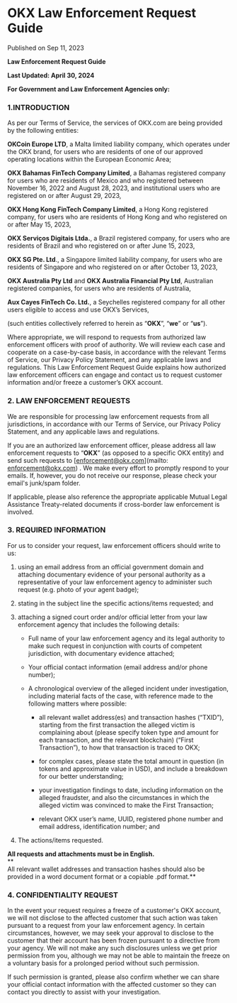 OKX Law Enforcement Request Guide
=================================

Published on Sep 11, 2023

**Law Enforcement Request Guide**

**Last Updated: April 30, 2024**

**For Government and Law Enforcement Agencies only:**

### 1.INTRODUCTION

As per our Terms of Service, the services of OKX.com are being provided by the following entities:

**OKCoin Europe LTD**, a Malta limited liability company, which operates under the OKX brand, for users who are residents of one of our approved operating locations within the European Economic Area;

**OKX Bahamas FinTech Company Limited**, a Bahamas registered company for users who are residents of Mexico and who registered between November 16, 2022 and August 28, 2023, and institutional users who are registered on or after August 29, 2023,

**OKX Hong Kong FinTech Company Limited**, a Hong Kong registered company, for users who are residents of Hong Kong and who registered on or after May 15, 2023,

**OKX Serviços Digitais Ltda.**, a Brazil registered company, for users who are residents of Brazil and who registered on or after June 15, 2023,

**OKX SG Pte. Ltd**., a Singapore limited liability company, for users who are residents of Singapore and who registered on or after October 13, 2023,

**OKX Australia Pty Ltd** and **OKX Australia Financial Pty Ltd**, Australian registered companies, for users who are residents of Australia,

**Aux Cayes FinTech Co. Ltd.**, a Seychelles registered company for all other users eligible to access and use OKX’s Services,

(such entities collectively referred to herein as “**OKX**”, “**we**” or “**us**”).

Where appropriate, we will respond to requests from authorized law enforcement officers with proof of authority. We will review each case and cooperate on a case-by-case basis, in accordance with the relevant Terms of Service, our Privacy Policy Statement, and any applicable laws and regulations. This Law Enforcement Request Guide explains how authorized law enforcement officers can engage and contact us to request customer information and/or freeze a customer’s OKX account.

### 2\. LAW ENFORCEMENT REQUESTS

We are responsible for processing law enforcement requests from all jurisdictions, in accordance with our Terms of Service, our Privacy Policy Statement, and any applicable laws and regulations.

If you are an authorized law enforcement officer, please address all law enforcement requests to “**OKX**” (as opposed to a specific OKX entity) and send such requests to [enforcement@okx.com](mailto: enforcement@okx.com) . We make every effort to promptly respond to your emails. If, however, you do not receive our response, please check your email's junk/spam folder.

If applicable, please also reference the appropriate applicable Mutual Legal Assistance Treaty-related documents if cross-border law enforcement is involved.

### 3\. REQUIRED INFORMATION

For us to consider your request, law enforcement officers should write to us:

1. using an email address from an official government domain and attaching documentary evidence of your personal authority as a representative of your law enforcement agency to administer such request (e.g. photo of your agent badge);
    
2. stating in the subject line the specific actions/items requested; and
    
3. attaching a signed court order and/or official letter from your law enforcement agency that includes the following details:
    
    * Full name of your law enforcement agency and its legal authority to make such request in conjunction with courts of competent jurisdiction, with documentary evidence attached;
        
    * Your official contact information (email address and/or phone number);
        
    * A chronological overview of the alleged incident under investigation, including material facts of the case, with reference made to the following matters where possible:
        
        * all relevant wallet address(es) and transaction hashes (“TXID”), starting from the first transaction the alleged victim is complaining about (please specify token type and amount for each transaction, and the relevant blockchain) (“First Transaction”), to how that transaction is traced to OKX;
            
        * for complex cases, please state the total amount in question (in tokens and approximate value in USD), and include a breakdown for our better understanding;
            
        * your investigation findings to date, including information on the alleged fraudster, and also the circumstances in which the alleged victim was convinced to make the First Transaction;
            
        * relevant OKX user’s name, UUID, registered phone number and email address, identification number; and
            
4. The actions/items requested.
    

**All requests and attachments must be in English.**  
**  
All relevant wallet addresses and transaction hashes should also be provided in a word document format or a copiable .pdf format.**

### 4\. CONFIDENTIALITY REQUEST

In the event your request requires a freeze of a customer's OKX account, we will not disclose to the affected customer that such action was taken pursuant to a request from your law enforcement agency. In certain circumstances, however, we may seek your approval to disclose to the customer that their account has been frozen pursuant to a directive from your agency. We will not make any such disclosures unless we get prior permission from you, although we may not be able to maintain the freeze on a voluntary basis for a prolonged period without such permission.

If such permission is granted, please also confirm whether we can share your official contact information with the affected customer so they can contact you directly to assist with your investigation.